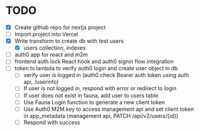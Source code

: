 # TODO

- [x] Create github repo for nextjs project
- [ ] Import project into Vercel
- [x] Write transform to create db with test users
  - [x] users collection, indexes
- [ ] auth0 app for react and m2m
- [ ] frontend auth lock React hook and auth0 signin flow integration
- [ ] token.ts lambda to verify auth0 login and create user object in db
  - [ ] verify user is logged in (auth0 check Bearer auth token using auth api, /userinfo)
  - [ ] If user is not logged in, respond with error or redirect to login
  - [ ] If user does not exist in fauna, add user to users table
  - [ ] Use Fauna Login function to generate a new client token
  - [ ] Use Auth0 M2M key to access management api and set client token in app_metadata (management api, PATCH /api/v2/users/{id})
  - [ ] Respond with success
